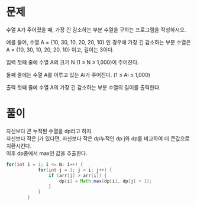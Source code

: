 # 문제

수열 A가 주어졌을 때, 가장 긴 감소하는 부분 수열을 구하는 프로그램을 작성하시오.

예를 들어, 수열 A = {10, 30, 10, 20, 20, 10} 인 경우에 가장 긴 감소하는 부분 수열은 A = {10, 30, 10, 20, 20, 10}  이고, 길이는 3이다.

입력
첫째 줄에 수열 A의 크기 N (1 ≤ N ≤ 1,000)이 주어진다.

둘째 줄에는 수열 A를 이루고 있는 Ai가 주어진다. (1 ≤ Ai ≤ 1,000)

출력
첫째 줄에 수열 A의 가장 긴 감소하는 부분 수열의 길이를 출력한다.


# 풀이

자신보다 큰 누적된 수열을 dp라고 하자.   
자신보다 작은 j가 있다면, 자신보다 작은 dp누적인 dp j와 dp를 비교하여 더 큰값으로 치환시킨다.   
이후 dp중에서 max인 값을 추출한다.

```java
for(int i = 1; i <= N; i++) {
			for(int j = 1; j < i; j++) {
				if (arr[j] > arr[i]) {
					dp[i] = Math.max(dp[i], dp[j] + 1);
				}
			}
		}
```
